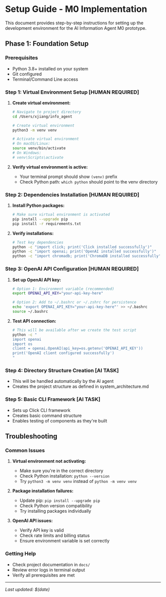 # Setup Guide - M0 Implementation

This document provides step-by-step instructions for setting up the development environment for the AI Information Agent M0 prototype.

## Phase 1: Foundation Setup

### Prerequisites
- Python 3.8+ installed on your system
- Git configured
- Terminal/Command Line access

### Step 1: Virtual Environment Setup **[HUMAN REQUIRED]**

1. **Create virtual environment:**
   ```bash
   # Navigate to project directory
   cd /Users/xjiang/info_agent
   
   # Create virtual environment
   python3 -m venv venv
   
   # Activate virtual environment
   # On macOS/Linux:
   source venv/bin/activate
   # On Windows:
   # venv\Scripts\activate
   ```

2. **Verify virtual environment is active:**
   - Your terminal prompt should show `(venv)` prefix
   - Check Python path: `which python` should point to the venv directory

### Step 2: Dependencies Installation **[HUMAN REQUIRED]**

1. **Install Python packages:**
   ```bash
   # Make sure virtual environment is activated
   pip install --upgrade pip
   pip install -r requirements.txt
   ```

2. **Verify installations:**
   ```bash
   # Test key dependencies
   python -c "import click; print('Click installed successfully')"
   python -c "import openai; print('OpenAI installed successfully')"
   python -c "import chromadb; print('ChromaDB installed successfully')"
   ```

### Step 3: OpenAI API Configuration **[HUMAN REQUIRED]**

1. **Set up OpenAI API key:**
   ```bash
   # Option 1: Environment variable (recommended)
   export OPENAI_API_KEY="your-api-key-here"
   
   # Option 2: Add to ~/.bashrc or ~/.zshrc for persistence
   echo 'export OPENAI_API_KEY="your-api-key-here"' >> ~/.bashrc
   source ~/.bashrc
   ```

2. **Test API connection:**
   ```bash
   # This will be available after we create the test script
   python -c "
   import openai
   import os
   client = openai.OpenAI(api_key=os.getenv('OPENAI_API_KEY'))
   print('OpenAI client configured successfully')
   "
   ```

### Step 4: Directory Structure Creation **[AI TASK]**
- This will be handled automatically by the AI agent
- Creates the project structure as defined in system_architecture.md

### Step 5: Basic CLI Framework **[AI TASK]**
- Sets up Click CLI framework
- Creates basic command structure
- Enables testing of components as they're built

## Troubleshooting

### Common Issues

1. **Virtual environment not activating:**
   - Make sure you're in the correct directory
   - Check Python installation: `python --version`
   - Try `python3 -m venv venv` instead of `python -m venv venv`

2. **Package installation failures:**
   - Update pip: `pip install --upgrade pip`
   - Check Python version compatibility
   - Try installing packages individually

3. **OpenAI API issues:**
   - Verify API key is valid
   - Check rate limits and billing status
   - Ensure environment variable is set correctly

### Getting Help
- Check project documentation in `docs/`
- Review error logs in terminal output
- Verify all prerequisites are met

---
*Last updated: $(date)*
